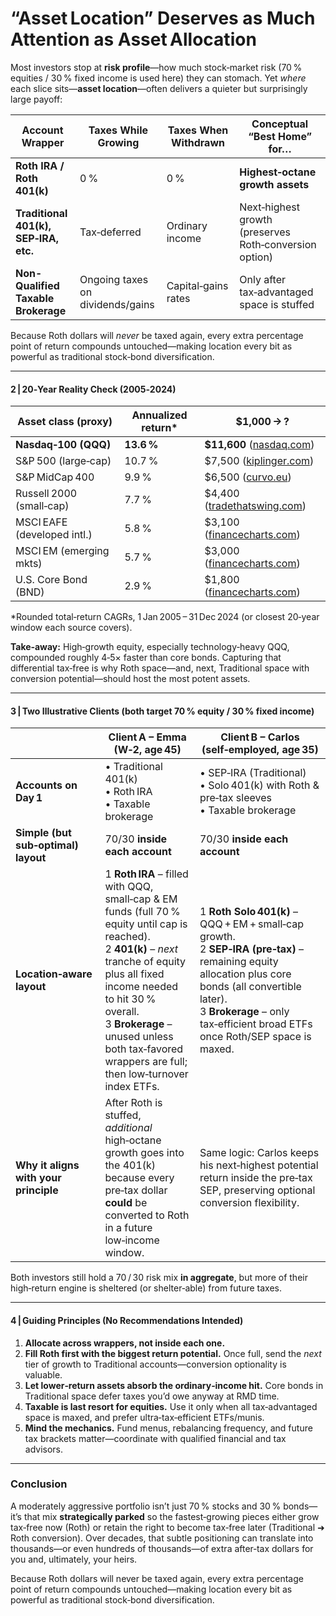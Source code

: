 # “Asset Location” Deserves as Much Attention as Asset Allocation

Most investors stop at **risk profile**—how much stock‑market risk (70 % equities / 30 % fixed income is used here) they can stomach. Yet *where* each slice sits—**asset location**—often delivers a quieter but surprisingly large payoff:

| Account Wrapper | Taxes While Growing | Taxes When Withdrawn | Conceptual “Best Home” for… |
| --------------- | ------------------- | -------------------- | --------------------------- |
| **Roth IRA / Roth 401(k)** | 0 % | 0 % | **Highest‑octane growth assets** |
| **Traditional 401(k), SEP‑IRA, etc.** | Tax‑deferred | Ordinary income | Next‑highest growth (preserves Roth‑conversion option) |
| **Non-Qualified Taxable Brokerage** | Ongoing taxes on dividends/gains | Capital‑gains rates  | Only after tax‑advantaged space is stuffed |

Because Roth dollars will *never* be taxed again, every extra percentage point of return compounds untouched—making location every bit as powerful as traditional stock‑bond diversification.

---

#### 2 | 20‑Year Reality Check (2005‑2024)

| Asset class (proxy)         | Annualized return\* | \$1,000 → ?                       |
| --------------------------- | ------------------- | --------------------------------- |
| **Nasdaq‑100 (QQQ)**        | **13.6 %**          | **\$11,600** ([nasdaq.com][1])    |
| S\&P 500 (large‑cap)        | 10.7 %              | \$7,500 ([kiplinger.com][2])      |
| S\&P MidCap 400             | 9.9 %               | \$6,500 ([curvo.eu][3])           |
| Russell 2000 (small‑cap)    | 7.7 %               | \$4,400 ([tradethatswing.com][4]) |
| MSCI EAFE (developed intl.) | 5.8 %               | \$3,100 ([financecharts.com][5])  |
| MSCI EM (emerging mkts)     | 5.7 %               | \$3,000 ([financecharts.com][6])  |
| U.S. Core Bond (BND)        | 2.9 %               | \$1,800 ([financecharts.com][7])  |

\*Rounded total‑return CAGRs, 1 Jan 2005 – 31 Dec 2024 (or closest 20‑year window each source covers).

**Take‑away:** High‑growth equity, especially technology‑heavy QQQ, compounded roughly 4‑5× faster than core bonds. Capturing that differential tax‑free is why Roth space—and, next, Traditional space with conversion potential—should host the most potent assets.

---

#### 3 | Two Illustrative Clients (both target 70 % equity / 30 % fixed income)

|                                       | **Client A – Emma** (W‑2, age 45)                                                                                                                                                                                                                                                                 | **Client B – Carlos** (self‑employed, age 35)                                                                                                                                                                                            |
| ------------------------------------- | ------------------------------------------------------------------------------------------------------------------------------------------------------------------------------------------------------------------------------------------------------------------------------------------------- | ---------------------------------------------------------------------------------------------------------------------------------------------------------------------------------------------------------------------------------------- |
| **Accounts on Day 1**                 | • Traditional 401(k)<br>• Roth IRA<br>• Taxable brokerage                                                                                                                                                                                                                                         | • SEP‑IRA (Traditional)<br>• Solo 401(k) with Roth & pre‑tax sleeves<br>• Taxable brokerage                                                                                                                                              |
| **Simple (but sub‑optimal) layout**   | 70/30 **inside each account**                                                                                                                                                                                                                                                                     | 70/30 **inside each account**                                                                                                                                                                                                            |
| **Location‑aware layout**             | 1 **Roth IRA** – filled with QQQ, small‑cap & EM funds (full 70 % equity until cap is reached).<br>2 **401(k)** – *next* tranche of equity plus all fixed income needed to hit 30 % overall.<br>3 **Brokerage** – unused unless both tax‑favored wrappers are full; then low‑turnover index ETFs. | 1 **Roth Solo 401(k)** – QQQ + EM + small‑cap growth.<br>2 **SEP‑IRA (pre‑tax)** – remaining equity allocation plus core bonds (all convertible later).<br>3 **Brokerage** – only tax‑efficient broad ETFs once Roth/SEP space is maxed. |
| **Why it aligns with your principle** | After Roth is stuffed, *additional* high‑octane growth goes into the 401(k) because every pre‑tax dollar **could** be converted to Roth in a future low‑income window.                                                                                                                            | Same logic: Carlos keeps his next‑highest potential return inside the pre‑tax SEP, preserving optional conversion flexibility.                                                                                                           |

Both investors still hold a 70 / 30 risk mix **in aggregate**, but more of their high‑return engine is sheltered (or shelter‑able) from future taxes.

---

#### 4 | Guiding Principles (No Recommendations Intended)

1. **Allocate across wrappers, not inside each one.**
2. **Fill Roth first with the biggest return potential.** Once full, send the *next* tier of growth to Traditional accounts—conversion optionality is valuable.
3. **Let lower‑return assets absorb the ordinary‑income hit.** Core bonds in Traditional space defer taxes you’d owe anyway at RMD time.
4. **Taxable is last resort for equities.** Use it only when all tax‑advantaged space is maxed, and prefer ultra‑tax‑efficient ETFs/munis.
5. **Mind the mechanics.** Fund menus, rebalancing frequency, and future tax brackets matter—coordinate with qualified financial and tax advisors.

---

### Conclusion

A moderately aggressive portfolio isn’t just 70 % stocks and 30 % bonds—it’s that mix **strategically parked** so the fastest‑growing pieces either grow tax‑free now (Roth) or retain the right to become tax‑free later (Traditional ➜ Roth conversion). Over decades, that subtle positioning can translate into thousands—or even hundreds of thousands—of extra after‑tax dollars for you and, ultimately, your heirs.

[1]: https://www.nasdaq.com/articles/investing-in-the-stock-market-could-turn-%2410000-into-%24300000.-heres-how.?utm_source=chatgpt.com "Investing in the Stock Market Could Turn $10,000 Into ... - Nasdaq"
[2]: https://www.kiplinger.com/invested-1000-in-walmart-wmt-stock-worth-how-much-now?utm_source=chatgpt.com "If You'd Put $1,000 Into Walmart Stock 20 Years Ago, Here's What You'd Have Today"
[3]: https://curvo.eu/backtest/en/market-index/sp-midcap-400?utm_source=chatgpt.com "S&P MidCap 400: historical performance from 1991 to 2025 - Curvo"
[4]: https://tradethatswing.com/historical-average-returns-of-the-russell-2000-index-iwm/?srsltid=AfmBOor-ML0A-q-8cJTSSvlJUHQMrVqZpPCBxntd-s2XyINsCjbnk_9i&utm_source=chatgpt.com "Historical Average Returns of the Russell 2000 Index (IWM)"
[5]: https://www.financecharts.com/etfs/EFA/performance/total-return "iShares MSCI EAFE ETF (EFA) Total Return YTD, TTM, 3Y, 5Y, 10Y, 20Y"
[6]: https://www.financecharts.com/etfs/EEM/performance?utm_source=chatgpt.com "EEM Performance History & Total Returns - ETFs - Finance Charts"
[7]: https://www.financecharts.com/stocks/BND/performance/total-return?utm_source=chatgpt.com "Vanguard Total Bond Market Index Fund ETF (BND) Total Return ..."


Because Roth dollars will never be taxed again, every extra percentage point of return compounds untouched—making location every bit as powerful as traditional stock‑bond diversification.
